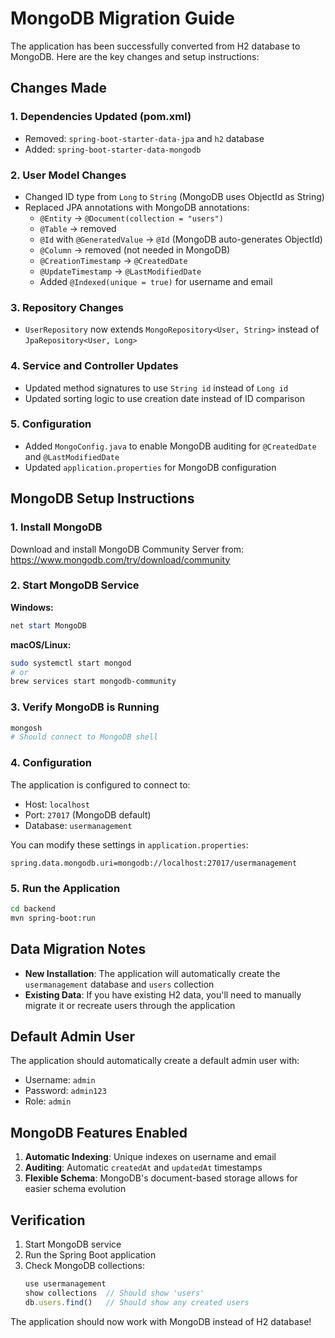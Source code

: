 # MongoDB Migration Guide

The application has been successfully converted from H2 database to MongoDB. Here are the key changes and setup instructions:

## Changes Made

### 1. Dependencies Updated (pom.xml)
- Removed: `spring-boot-starter-data-jpa` and `h2` database
- Added: `spring-boot-starter-data-mongodb`

### 2. User Model Changes
- Changed ID type from `Long` to `String` (MongoDB uses ObjectId as String)
- Replaced JPA annotations with MongoDB annotations:
  - `@Entity` → `@Document(collection = "users")`
  - `@Table` → removed
  - `@Id` with `@GeneratedValue` → `@Id` (MongoDB auto-generates ObjectId)
  - `@Column` → removed (not needed in MongoDB)
  - `@CreationTimestamp` → `@CreatedDate`
  - `@UpdateTimestamp` → `@LastModifiedDate`
  - Added `@Indexed(unique = true)` for username and email

### 3. Repository Changes
- `UserRepository` now extends `MongoRepository<User, String>` instead of `JpaRepository<User, Long>`

### 4. Service and Controller Updates
- Updated method signatures to use `String id` instead of `Long id`
- Updated sorting logic to use creation date instead of ID comparison

### 5. Configuration
- Added `MongoConfig.java` to enable MongoDB auditing for `@CreatedDate` and `@LastModifiedDate`
- Updated `application.properties` for MongoDB configuration

## MongoDB Setup Instructions

### 1. Install MongoDB
Download and install MongoDB Community Server from: https://www.mongodb.com/try/download/community

### 2. Start MongoDB Service
**Windows:**
```powershell
net start MongoDB
```

**macOS/Linux:**
```bash
sudo systemctl start mongod
# or
brew services start mongodb-community
```

### 3. Verify MongoDB is Running
```bash
mongosh
# Should connect to MongoDB shell
```

### 4. Configuration
The application is configured to connect to:
- Host: `localhost`
- Port: `27017` (MongoDB default)
- Database: `usermanagement`

You can modify these settings in `application.properties`:
```properties
spring.data.mongodb.uri=mongodb://localhost:27017/usermanagement
```

### 5. Run the Application
```bash
cd backend
mvn spring-boot:run
```

## Data Migration Notes

- **New Installation**: The application will automatically create the `usermanagement` database and `users` collection
- **Existing Data**: If you have existing H2 data, you'll need to manually migrate it or recreate users through the application

## Default Admin User
The application should automatically create a default admin user with:
- Username: `admin`
- Password: `admin123`
- Role: `admin`

## MongoDB Features Enabled

1. **Automatic Indexing**: Unique indexes on username and email
2. **Auditing**: Automatic `createdAt` and `updatedAt` timestamps
3. **Flexible Schema**: MongoDB's document-based storage allows for easier schema evolution

## Verification

1. Start MongoDB service
2. Run the Spring Boot application
3. Check MongoDB collections:
   ```javascript
   use usermanagement
   show collections  // Should show 'users'
   db.users.find()   // Should show any created users
   ```

The application should now work with MongoDB instead of H2 database!
